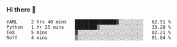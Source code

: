 ### Hi there 👋

<!--
**skywalkerwang98/skywalkerwang98** is a ✨ _special_ ✨ repository because its `README.md` (this file) appears on your GitHub profile.

Here are some ideas to get you started:

- 🔭 I’m currently working on ...
- 🌱 I’m currently learning ...
- 👯 I’m looking to collaborate on ...
- 🤔 I’m looking for help with ...
- 💬 Ask me about ...
- 📫 How to reach me: ...
- 😄 Pronouns: ...
- ⚡ Fun fact: ...
-->

<!--START_SECTION:waka-->
```text
YAML     2 hrs 40 mins   ███████████████▓░░░░░░░░░   62.51 % 
Python   1 hr 25 mins    ████████▒░░░░░░░░░░░░░░░░   33.28 % 
TeX      5 mins          ▓░░░░░░░░░░░░░░░░░░░░░░░░   02.21 % 
Roff     4 mins          ▒░░░░░░░░░░░░░░░░░░░░░░░░   01.84 % 
```
<!--END_SECTION:waka-->
